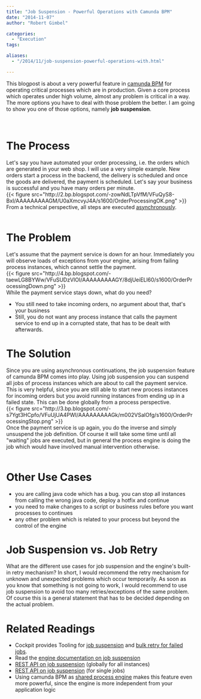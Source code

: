 ```yaml
---
title: "Job Suspension - Powerful Operations with Camunda BPM"
date: "2014-11-07"
author: "Robert Gimbel"

categories:
  - "Execution"
tags: 

aliases:
  - "/2014/11/job-suspension-powerful-operations-with.html"

---
```


<div>
This blogpost is about a very powerful feature in <a href="http://camunda.org/">camunda BPM</a> for operating critical processes which are in production. Given a core process which operates under high volume, almost any problem is critical in a way. The more options you have to deal with those problem the better. I am going to show you one of those options, namely <b>job suspension</b>.<br />
<br />
<a name='more'></a><br />
<h1>
The Process</h1>
Let's say you have automated your order processing, i.e. the orders which are generated in your web shop. I will use a very simple example. New orders start a process in the backend, the delivery is scheduled and once the goods are delivered, the payment is scheduled. Let's say your business is successful and you have many orders per minute.<br />
{{< figure src="http://2.bp.blogspot.com/-zowNdLTpVfM/VFuQyS8-BxI/AAAAAAAAAGM/U0aXmcvyJ4A/s1600/OrderProcessingOK.png" >}}
<br />
From a technical perspective, all steps are executed <a href="http://docs.camunda.org/latest/guides/user-guide/#process-engine-transactions-in-processes-asynchronous-continuations">asynchronously</a>.<br />
<br />
<h1>
</h1>
<h1>
The Problem</h1>
<div>
Let's assume that the payment service is down for an hour. Immediately you will observe loads of exceptions from your engine, arising from failing process instances, which cannot settle the payment.</div>
{{< figure src="http://4.bp.blogspot.com/-taewLG8BYWw/VFuSUDzVIOI/AAAAAAAAAGY/8djUeiELl60/s1600/OrderProcessingDown.png" >}}
<div>
While the payment service stays down, what do you need?</div>
<div>
<ul>
<li>You still need to take incoming orders, no argument about that, that's your business</li>
<li>Still, you do not want any process instance that calls the payment service to end up in a corrupted state, that has to be dealt with afterwards.&nbsp;</li>
</ul>
<h1>
</h1>
<h1>
The Solution</h1>
</div>
<div>
Since you are using asynchronous continuations, the job suspension feature of camunda BPM comes into play. Using job suspension you can suspend all jobs of process instances which are about to call the payment service. This is very helpful, since you are still able to start new process instances for incoming orders but you avoid running instances from ending up in a failed state. This can be done globally from a process perspective.&nbsp;</div>
{{< figure src="http://3.bp.blogspot.com/-s7Ygt3HCpfo/VFuUjUA4PWI/AAAAAAAAAGk/m002VSalOfg/s1600/OrderProcessingStop.png" >}}
<div class="separator" style="clear: both; text-align: left;">
Once the payment service is up again, you do the inverse and simply unsuspend the job definition. Of course it will take some time until all "waiting" jobs are executed, but in general the process engine is doing the job which would have involved manual intervention otherwise.</div>
<div class="separator" style="clear: both; text-align: left;">
<br /></div>
<h1 style="clear: both; text-align: left;">
</h1>
<h1 style="clear: both; text-align: left;">
Other Use Cases</h1>
<div>
<ul>
<li>you are calling java code which has a bug. you can stop all instances from calling the wrong java code, deploy a hotfix and continue</li>
<li>you need to make changes to a script or business rules before you want processes to continues</li>
<li>any other problem which is related to your process but beyond the control of the engine</li>
</ul>
<h1>
</h1>
<h1>
</h1>
<h1>
Job Suspension vs. Job Retry</h1>
<div>
What are the different use cases for job suspension and the engine's built-in retry mechanism? In short, I would recommend the retry mechanism for unknown and unexpected problems which occur temporarily. As soon as you know that something is not going to work, I would recommend to use job suspension to avoid too many retries/exceptions of the same problem. Of course this is a general statement that has to be decided depending on the actual problem.</div>
<h1>
</h1>
<h1>
Related Readings</h1>
</div>
<div>
<ul>
<li>Cockpit provides Tooling for <a href="http://docs.camunda.org/latest/guides/user-guide/#cockpit-suspension-job-definition-suspension">job suspension</a>&nbsp;and <a href="http://docs.camunda.org/latest/guides/user-guide/#cockpit-failed-jobs-bulk-retry">bulk retry for failed jobs</a>.&nbsp;</li>
<li>Read the <a href="http://docs.camunda.org/latest/guides/user-guide/#process-engine-process-engine-concepts-suspending-and-activating-job-execution">engine documentation on job suspension</a></li>
<li><a href="http://docs.camunda.org/latest/api-references/rest/#job-definition">REST API on job suspension</a>&nbsp;(globally for all instances)</li>
<li><a href="http://docs.camunda.org/latest/api-references/rest/#job">REST API on job suspension</a> (for single jobs)</li>
<li>Using camunda BPM as <a href="http://docs.camunda.org/latest/guides/user-guide/#introduction-architecture-overview-shared-container-managed-process-engine">shared process engine</a> makes this feature even more powerful, since the engine is more independent from your application logic</li>
</ul>
</div>
<div>
<br /></div>

</div>